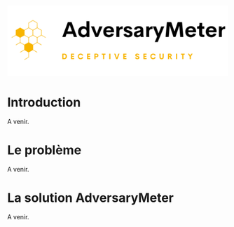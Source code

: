 ![](../img/logo-adversarymeter.svg)

# Introduction

A venir.

# Le problème

A venir.

# La solution AdversaryMeter

A venir.
